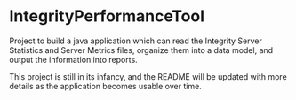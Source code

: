 # IntegrityPerformanceTool
Project to build a java application which can read the Integrity Server Statistics and Server Metrics files, 
organize them into a data model, and output the information into reports.

This project is still in its infancy, and the README will be updated with more details as the application 
becomes usable over time.
